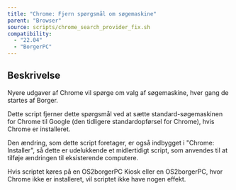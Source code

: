 ```yaml
---
title: "Chrome: Fjern spørgsmål om søgemaskine"
parent: "Browser"
source: scripts/chrome_search_provider_fix.sh
compatibility:  
  - "22.04"
  - "BorgerPC"
---
```


## Beskrivelse
Nyere udgaver af Chrome vil spørge om valg af søgemaskine, hver gang de startes af Borger.

Dette script fjerner dette spørgsmål ved at sætte standard-søgemaskinen for Chrome til Google (den tidligere standardopførsel for Chrome), hvis Chrome er installeret.

Den ændring, som dette script foretager, er også indbygget i "Chrome: Installer", så dette er udelukkende et midlertidigt script, som anvendes til at tilføje ændringen til eksisterende computere.

Hvis scriptet køres på en OS2borgerPC Kiosk eller en OS2borgerPC, hvor Chrome ikke er installeret, vil scriptet ikke have nogen effekt.
